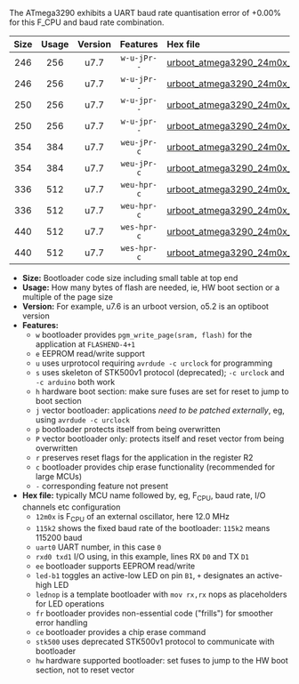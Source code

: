 The ATmega3290 exhibits a UART baud rate quantisation error of +0.00% for this F_CPU and baud rate combination.

|Size|Usage|Version|Features|Hex file|
|:-:|:-:|:-:|:-:|:--|
|246|256|u7.7|`w-u-jPr--`|[urboot_atmega3290_24m0x_+500k0_uart0_rxe0_txe1_led+b7.hex](https://raw.githubusercontent.com/stefanrueger/urboot.hex/main/mcus/atmega3290/external_oscillator/fcpu_24m0x/br_+500k0/urboot_atmega3290_24m0x_+500k0_uart0_rxe0_txe1_led+b7.hex)|
|246|256|u7.7|`w-u-jPr--`|[urboot_atmega3290_24m0x_+500k0_uart0_rxe0_txe1_lednop.hex](https://raw.githubusercontent.com/stefanrueger/urboot.hex/main/mcus/atmega3290/external_oscillator/fcpu_24m0x/br_+500k0/urboot_atmega3290_24m0x_+500k0_uart0_rxe0_txe1_lednop.hex)|
|250|256|u7.7|`w-u-jpr--`|[urboot_atmega3290_24m0x_+500k0_uart0_rxe0_txe1_led+b7_fr.hex](https://raw.githubusercontent.com/stefanrueger/urboot.hex/main/mcus/atmega3290/external_oscillator/fcpu_24m0x/br_+500k0/urboot_atmega3290_24m0x_+500k0_uart0_rxe0_txe1_led+b7_fr.hex)|
|250|256|u7.7|`w-u-jpr--`|[urboot_atmega3290_24m0x_+500k0_uart0_rxe0_txe1_lednop_fr.hex](https://raw.githubusercontent.com/stefanrueger/urboot.hex/main/mcus/atmega3290/external_oscillator/fcpu_24m0x/br_+500k0/urboot_atmega3290_24m0x_+500k0_uart0_rxe0_txe1_lednop_fr.hex)|
|354|384|u7.7|`weu-jPr-c`|[urboot_atmega3290_24m0x_+500k0_uart0_rxe0_txe1_ee_led+b7_fr_ce.hex](https://raw.githubusercontent.com/stefanrueger/urboot.hex/main/mcus/atmega3290/external_oscillator/fcpu_24m0x/br_+500k0/urboot_atmega3290_24m0x_+500k0_uart0_rxe0_txe1_ee_led+b7_fr_ce.hex)|
|354|384|u7.7|`weu-jPr-c`|[urboot_atmega3290_24m0x_+500k0_uart0_rxe0_txe1_ee_lednop_fr_ce.hex](https://raw.githubusercontent.com/stefanrueger/urboot.hex/main/mcus/atmega3290/external_oscillator/fcpu_24m0x/br_+500k0/urboot_atmega3290_24m0x_+500k0_uart0_rxe0_txe1_ee_lednop_fr_ce.hex)|
|336|512|u7.7|`weu-hpr-c`|[urboot_atmega3290_24m0x_+500k0_uart0_rxe0_txe1_ee_led+b7_fr_ce_hw.hex](https://raw.githubusercontent.com/stefanrueger/urboot.hex/main/mcus/atmega3290/external_oscillator/fcpu_24m0x/br_+500k0/urboot_atmega3290_24m0x_+500k0_uart0_rxe0_txe1_ee_led+b7_fr_ce_hw.hex)|
|336|512|u7.7|`weu-hpr-c`|[urboot_atmega3290_24m0x_+500k0_uart0_rxe0_txe1_ee_lednop_fr_ce_hw.hex](https://raw.githubusercontent.com/stefanrueger/urboot.hex/main/mcus/atmega3290/external_oscillator/fcpu_24m0x/br_+500k0/urboot_atmega3290_24m0x_+500k0_uart0_rxe0_txe1_ee_lednop_fr_ce_hw.hex)|
|440|512|u7.7|`wes-hpr-c`|[urboot_atmega3290_24m0x_+500k0_uart0_rxe0_txe1_ee_led+b7_fr_ce_stk500_hw.hex](https://raw.githubusercontent.com/stefanrueger/urboot.hex/main/mcus/atmega3290/external_oscillator/fcpu_24m0x/br_+500k0/urboot_atmega3290_24m0x_+500k0_uart0_rxe0_txe1_ee_led+b7_fr_ce_stk500_hw.hex)|
|440|512|u7.7|`wes-hpr-c`|[urboot_atmega3290_24m0x_+500k0_uart0_rxe0_txe1_ee_lednop_fr_ce_stk500_hw.hex](https://raw.githubusercontent.com/stefanrueger/urboot.hex/main/mcus/atmega3290/external_oscillator/fcpu_24m0x/br_+500k0/urboot_atmega3290_24m0x_+500k0_uart0_rxe0_txe1_ee_lednop_fr_ce_stk500_hw.hex)|

- **Size:** Bootloader code size including small table at top end
- **Usage:** How many bytes of flash are needed, ie, HW boot section or a multiple of the page size
- **Version:** For example, u7.6 is an urboot version, o5.2 is an optiboot version
- **Features:**
  + `w` bootloader provides `pgm_write_page(sram, flash)` for the application at `FLASHEND-4+1`
  + `e` EEPROM read/write support
  + `u` uses urprotocol requiring `avrdude -c urclock` for programming
  + `s` uses skeleton of STK500v1 protocol (deprecated); `-c urclock` and `-c arduino` both work
  + `h` hardware boot section: make sure fuses are set for reset to jump to boot section
  + `j` vector bootloader: applications *need to be patched externally*, eg, using `avrdude -c urclock`
  + `p` bootloader protects itself from being overwritten
  + `P` vector bootloader only: protects itself and reset vector from being overwritten
  + `r` preserves reset flags for the application in the register R2
  + `c` bootloader provides chip erase functionality (recommended for large MCUs)
  + `-` corresponding feature not present
- **Hex file:** typically MCU name followed by, eg, F<sub>CPU</sub>, baud rate, I/O channels etc configuration
  + `12m0x` is F<sub>CPU</sub> of an external oscillator, here 12.0 MHz
  + `115k2` shows the fixed baud rate of the bootloader: `115k2` means 115200 baud
  + `uart0` UART number, in this case `0`
  + `rxd0 txd1` I/O using, in this example, lines RX `D0` and TX `D1`
  + `ee` bootloader supports EEPROM read/write
  + `led-b1` toggles an active-low LED on pin `B1`, `+` designates an active-high LED
  + `lednop` is a template bootloader with `mov rx,rx` nops as placeholders for LED operations
  + `fr` bootloader provides non-essential code ("frills") for smoother error handling
  + `ce` bootloader provides a chip erase command
  + `stk500` uses deprecated STK500v1 protocol to communicate with bootloader
  + `hw` hardware supported bootloader: set fuses to jump to the HW boot section, not to reset vector

